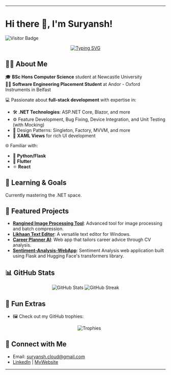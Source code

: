 
---

# Hi there 👋, I'm Suryansh!

![Visitor Badge](https://visitor-badge.laobi.icu/badge?page_id=SxryxnshS5.SxryxnshS5)

<p align="center">
  <a href="https://git.io/typing-svg"><img src="http://readme-typing-svg.herokuapp.com?font=Fira+Code&weight=600&size=25&pause=1000&color=6033FF&background=FFFFFF&center=true&vCenter=true&width=1100&height=100&lines=Full-Stack+.NET+developer.;Experienced+in+Developing+Control+Software+for+Specialized+Systems." alt="Typing SVG" /></a>
</p>

## 🧑‍💻 About Me  
🎓 **BSc Hons Computer Science** student at Newcastle University  
👨‍🔧 **Software Engineering Placement Student** at Andor - Oxford Instruments in Belfast  

💻 Passionate about **full-stack development** with expertise in:  
- 🛠️ **.NET Technologies**: ASP.NET Core, Blazor, and more  
- ⚙️ Feature Development, Bug Fixing, Device Integration, and Unit Testing (with Mocking)  
- 🧩 Design Patterns: Singleton, Factory, MVVM, and more  
- 🎨 **XAML Views** for rich UI development  

🌐 Familiar with:  
- 🐍 **Python/Flask**  
- 💙 **Flutter**  
- ⚛️ **React**

## 🌱 Learning & Goals
Currently mastering the .NET space.

## 🔧 Featured Projects
- **[Rangined Image Processing Tool](https://github.com/SxryxnshS5/Rangined-Image_Processing_Tool)**: Advanced tool for image processing and batch compression.
- **[Likhaan Text Editor](https://github.com/SxryxnshS5/Likhaan-Text_Editor)**: A versatile text editor for Windows.
- **[Career Planner AI](https://github.com/SxryxnshS5/career-planner-ai)**: Web app that tailors career advice through CV analysis.
- **[Sentiment-Analysis-WebApp](https://github.com/SxryxnshS5/Sentiment-Analysis-WebApp)**: Sentiment Analysis web application built using Flask and Hugging Face's transformers library.

## 📊 GitHub Stats
<p align="center">
  <img src="https://github-readme-stats.vercel.app/api?username=SxryxnshS5&show_icons=true&theme=synthwave" alt="GitHub Stats" />
  <img src="https://github-readme-streak-stats.herokuapp.com?user=SxryxnshS5&theme=synthwave" alt="GitHub Streak" />
</p>

## 🎯 Fun Extras
- 🖼️ Check out my GitHub trophies:  
  <p align="center">
    <img src="https://github-profile-trophy.vercel.app/?username=SxryxnshS5&theme=darkhub" alt="Trophies" />
  </p>

## 🤝 Connect with Me
- Email: suryansh.cloud@gmail.com
- [LinkedIn](https://www.linkedin.com/in/suryansh-singh-ncl/) | [MyWebsite](https://suryansshh.cloud/)

--- 

